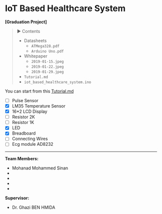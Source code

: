 # IoT Based Healthcare System

**[Graduation Project]**

>:arrow_forward: Contents
>  - Datasheets
>    - `ATMega328.pdf`
>    - `Arduino Uno.pdf`
>  - Whitepaper
>     - `2019-01-15.jpeg`
>     - `2019-01-22.jpeg`
>     - `2019-01-29.jpeg`
>   - `Tutorial.md`
>   - `iot_based_healthcare_system.ino`

You can start from this [Tutorial.md](Contents/Tutorial.md)

- [ ] Pulse Sensor
- [x] LM35 Temperature Sensor
- [x] 16*2 LCD Display
- [ ] Resistor 2K
- [ ] Resistor 1K
- [x] LED
- [x] Breadboard
- [ ] Connecting Wires
- [ ] Ecg module AD8232

----
**Team Members:**
- Mohanad Mohammed Sinan
- 
- 
- 
- 
**Supervisor:**
- Dr. Ghazi BEN HMIDA

